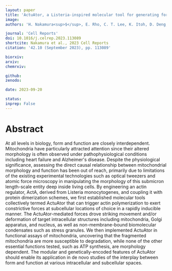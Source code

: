 ```yaml
---
layout: paper
title: 'ActuAtor, a Listeria-inspired molecular tool for generating force in living cells: Controlled deformation of intracellular organizations'
image: 
authors: 'H. Nakamura<sup>$</sup>, E. Rho, C. T. Lee, K. Itoh, D. Deng, S. Watanabe, S. Razavi, H. T. Matsubayashi, C. Zhu, E. Jung, P. Rangamani, S. Watanabe, and T. Inoue<sup>$</sup>'

journal: 'Cell Reports'
doi: 10.1016/j.celrep.2023.113089
shortcite: Nakamura et al., 2023 Cell Reports
citation: '42.10 (September 2023), pp. 113089'

biorxiv: 
arxiv: 
chemrxiv: 

github: 
zenodo: 

date: 2023-09-20

status: 
inprep: False
---
```


# Abstract

At all levels in biology, form and function are closely interdependent. Mitochondria have particularly attracted attention since their altered morphology is often observed under pathophysiological conditions including heart failure and Alzheimer's disease. Despite the physiological significance, assessing the direct causal relationship between mitochondrial morphology and function has been out of reach, primarily due to limitations of the existing experimental technologies such as optical tweezers and atomic force microscopy in manipulating the morphology of this submicron length-scale entity deep inside living cells. By engineering an actin regulator, ActA, derived from Listeria monocytogenes, and coupling it with protein dimerization schemes, we first established molecular tools collectively termed ActuAtor that can trigger actin polymerization to exert constrictive forces at subcellular locations of choice in a rapidly inducible manner. The ActuAtor-mediated forces drove striking movement and/or deformation of target intracellular structures including mitochondria, Golgi apparatus, and nucleus, as well as non-membrane-bound biomolecular condensates such as stress granules. We then implemented ActuAtor in functional assays of mitochondria, uncovering that the fragmented mitochondria are more susceptible to degradation, while none of the other essential functions tested, such as ATP synthesis, are morphology dependent. The modular and genetically-encoded features of ActuAtor should enable its application in de novo studies of the interplay between form and function at various intracellular and subcellular spaces.

